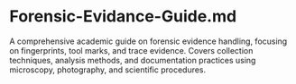 # Forensic-Evidance-Guide.md
A comprehensive academic guide on forensic evidence handling, focusing on fingerprints, tool marks, and trace evidence. Covers collection techniques, analysis methods, and documentation practices using microscopy, photography, and scientific procedures.

